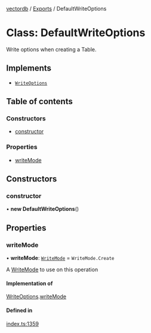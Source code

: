 [vectordb](../README.md) / [Exports](../modules.md) / DefaultWriteOptions

# Class: DefaultWriteOptions

Write options when creating a Table.

## Implements

- [`WriteOptions`](../interfaces/WriteOptions.md)

## Table of contents

### Constructors

- [constructor](DefaultWriteOptions.md#constructor)

### Properties

- [writeMode](DefaultWriteOptions.md#writemode)

## Constructors

### constructor

• **new DefaultWriteOptions**()

## Properties

### writeMode

• **writeMode**: [`WriteMode`](../enums/WriteMode.md) = `WriteMode.Create`

A [WriteMode](../enums/WriteMode.md) to use on this operation

#### Implementation of

[WriteOptions](../interfaces/WriteOptions.md).[writeMode](../interfaces/WriteOptions.md#writemode)

#### Defined in

[index.ts:1359](https://github.com/lancedb/lancedb/blob/92179835/node/src/index.ts#L1359)
